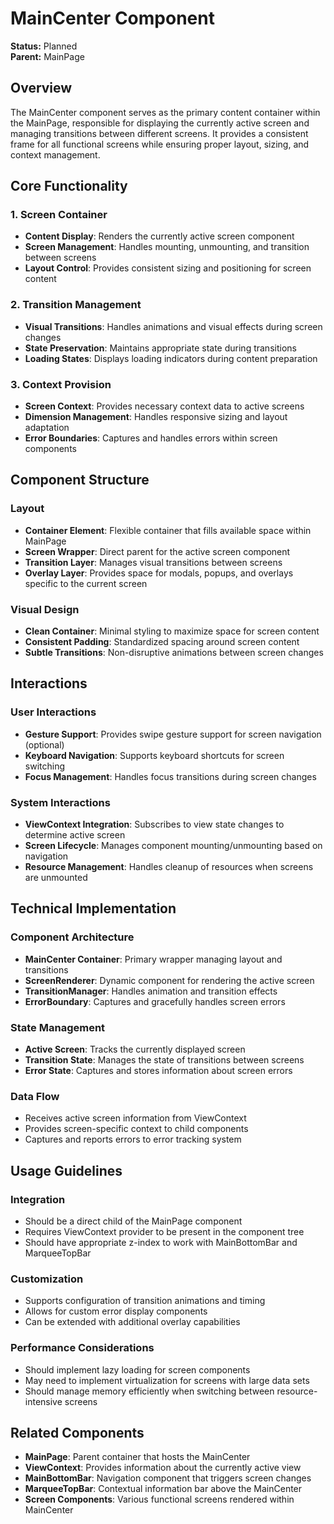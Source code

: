 # MainCenter Component

**Status:** Planned  
**Parent:** MainPage

## Overview

The MainCenter component serves as the primary content container within the MainPage, responsible for displaying the currently active screen and managing transitions between different screens. It provides a consistent frame for all functional screens while ensuring proper layout, sizing, and context management.

## Core Functionality

### 1. Screen Container

- **Content Display**: Renders the currently active screen component
- **Screen Management**: Handles mounting, unmounting, and transition between screens
- **Layout Control**: Provides consistent sizing and positioning for screen content

### 2. Transition Management

- **Visual Transitions**: Handles animations and visual effects during screen changes
- **State Preservation**: Maintains appropriate state during transitions
- **Loading States**: Displays loading indicators during content preparation

### 3. Context Provision

- **Screen Context**: Provides necessary context data to active screens
- **Dimension Management**: Handles responsive sizing and layout adaptation
- **Error Boundaries**: Captures and handles errors within screen components

## Component Structure

### Layout

- **Container Element**: Flexible container that fills available space within MainPage
- **Screen Wrapper**: Direct parent for the active screen component
- **Transition Layer**: Manages visual transitions between screens
- **Overlay Layer**: Provides space for modals, popups, and overlays specific to the current screen

### Visual Design

- **Clean Container**: Minimal styling to maximize space for screen content
- **Consistent Padding**: Standardized spacing around screen content
- **Subtle Transitions**: Non-disruptive animations between screen changes

## Interactions

### User Interactions

- **Gesture Support**: Provides swipe gesture support for screen navigation (optional)
- **Keyboard Navigation**: Supports keyboard shortcuts for screen switching
- **Focus Management**: Handles focus transitions during screen changes

### System Interactions

- **ViewContext Integration**: Subscribes to view state changes to determine active screen
- **Screen Lifecycle**: Manages component mounting/unmounting based on navigation
- **Resource Management**: Handles cleanup of resources when screens are unmounted

## Technical Implementation

### Component Architecture

- **MainCenter Container**: Primary wrapper managing layout and transitions
- **ScreenRenderer**: Dynamic component for rendering the active screen
- **TransitionManager**: Handles animation and transition effects
- **ErrorBoundary**: Captures and gracefully handles screen errors

### State Management

- **Active Screen**: Tracks the currently displayed screen
- **Transition State**: Manages the state of transitions between screens
- **Error State**: Captures and stores information about screen errors

### Data Flow

- Receives active screen information from ViewContext
- Provides screen-specific context to child components
- Captures and reports errors to error tracking system

## Usage Guidelines

### Integration

- Should be a direct child of the MainPage component
- Requires ViewContext provider to be present in the component tree
- Should have appropriate z-index to work with MainBottomBar and MarqueeTopBar

### Customization

- Supports configuration of transition animations and timing
- Allows for custom error display components
- Can be extended with additional overlay capabilities

### Performance Considerations

- Should implement lazy loading for screen components
- May need to implement virtualization for screens with large data sets
- Should manage memory efficiently when switching between resource-intensive screens

## Related Components

- **MainPage**: Parent container that hosts the MainCenter
- **ViewContext**: Provides information about the currently active view
- **MainBottomBar**: Navigation component that triggers screen changes
- **MarqueeTopBar**: Contextual information bar above the MainCenter
- **Screen Components**: Various functional screens rendered within MainCenter

